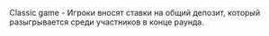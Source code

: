 Classic game - Игроки вносят ставки на общий депозит, который разыгрывается среди участников в конце раунда.